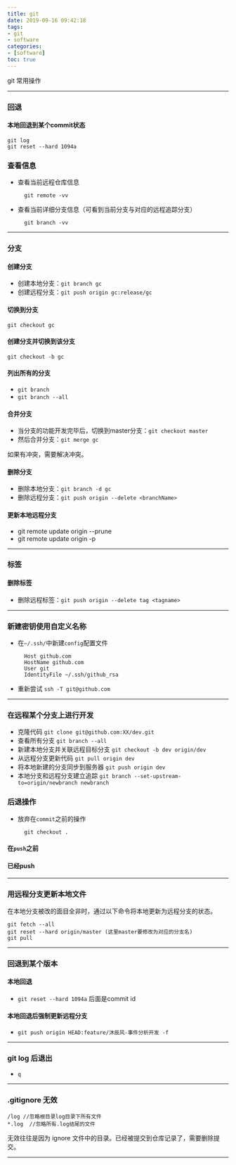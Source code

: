 ```yaml
---
title: git
date: 2019-09-16 09:42:18
tags:
- git
- software 
categories: 
- [software]
toc: true
---
```


git 常用操作

<!-- more -->
---

### 回退

#### 本地回退到某个commit状态

```git
git log
git reset --hard 1094a
```


### 查看信息

- 查看当前远程仓库信息

        git remote -vv

- 查看当前详细分支信息（可看到当前分支与对应的远程追踪分支）

        git branch -vv

---

### 分支

#### 创建分支

- 创建本地分支：`git branch gc`
- 创建远程分支：`git push origin gc:release/gc`

#### 切换到分支

`git checkout gc`

#### 创建分支并切换到该分支

`git checkout -b gc`

#### 列出所有的分支

- `git branch`
- `git branch --all`

#### 合并分支

- 当分支的功能开发完毕后，切换到master分支：`git checkout master`
- 然后合并分支：`git merge gc`

如果有冲突，需要解决冲突。

#### 删除分支

- 删除本地分支：`git branch -d gc`
- 删除远程分支：`git push origin --delete <branchName>`

#### 更新本地远程分支

- git remote update origin --prune
- git remote update origin -p

---

### 标签
#### 删除标签

- 删除远程标签：`git push origin --delete tag <tagname>`

---
### 新建密钥使用自定义名称

- 在`~/.ssh/`中新建`config`配置文件

        Host github.com
        HostName github.com
        User git
        IdentityFile ~/.ssh/github_rsa
    
- 重新尝试    `ssh -T git@github.com`

---

### 在远程某个分支上进行开发

- 克隆代码    `git clone git@github.com:XX/dev.git `
- 查看所有分支    `git branch --all `
- 新建本地分支并关联远程目标分支    `git checkout -b dev origin/dev`
- 从远程分支更新代码    `git pull origin dev`
- 将本地新建的分支同步到服务器    `git push origin dev`
- 本地分支和远程分支建立追踪    `git branch --set-upstream-to=origin/newbranch newbranch`

### 后退操作

- 放弃在`commit`之前的操作

        git checkout .


#### 在`push`之前
#### 已经push

---
### 用远程分支更新本地文件 

在本地分支被改的面目全非时，通过以下命令将本地更新为远程分支的状态。

    git fetch --all
    git reset --hard origin/master (这里master要修改为对应的分支名)
    git pull

---

### 回退到某个版本

#### 本地回退
- `git reset --hard 1094a` 后面是commit id

#### 本地回退后强制更新远程分支
- `git push origin HEAD:feature/沐辰风-事件分析开发 -f`

---
### git log 后退出

- `q`

---
### .gitignore 无效

	/log //忽略根目录log目录下所有文件
    *.log  //忽略所有.log结尾的文件

无效往往是因为 ignore 文件中的目录。已经被提交到仓库记录了，需要删除提交。

---